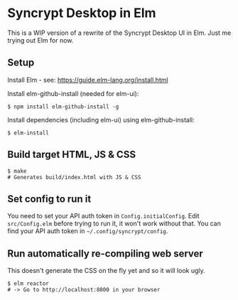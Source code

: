 # Syncrypt Desktop in Elm

This is a WIP version of a rewrite of the Syncrypt Desktop UI in Elm.
Just me trying out Elm for now.

## Setup

Install Elm - see: https://guide.elm-lang.org/install.html

Install elm-github-install (needed for elm-ui):

    $ npm install elm-github-install -g

Install dependencies (including elm-ui) using elm-github-install:

    $ elm-install


## Build target HTML, JS & CSS
    $ make
    # Generates build/index.html with JS & CSS

## Set config to run it
You need to set your API auth token in `Config.initialConfig`.
Edit `src/Config.elm` before trying to run it, it won't work without that.
You can find your API auth token in `~/.config/syncrypt/config`.

## Run automatically re-compiling web server
This doesn't generate the CSS on the fly yet and so it will look ugly.

    $ elm reactor
    # -> Go to http://localhost:8000 in your browser
